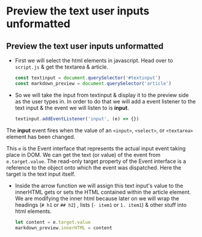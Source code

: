 # Preview the text user inputs unformatted 

## Preview the text user inputs unformatted

- First we will select the html elements in javascript. Head over to `script.js` & get the textarea & article.

  ```js
  const textinput = document.querySelector('#textinput')
  const markdown_preview = document.querySelector('article')
  ```

- So we will take the input from textinput & display it to the preview side as the user types in. In order to do that we will add a event listener to the text input & the event we will listen to is **input**.

  ```js
  textinput.addEventListener('input', (e) => {})
  ```

The **input** event fires when the value of an `<input>`, `<select>`, or `<textarea>` element has been changed.

This `e` is the Event interface that represents the actual input event taking place in DOM. We can get the text (or value) of the event from `e.target.value`. The read-only target property of the Event interface is a reference to the object onto which the event was dispatched. Here the target is the text input itself.

- Inside the arrow function we will assign this text input's value to the innerHTML gets or sets the HTML contained within the article element. We are modifying the inner html because later on we will wrap the headings (`# h1` or `## h2`) , lists (`- item1` or `1. item1`) & other stuff into html elements.

  ```js
  let content = e.target.value
  markdown_preview.innerHTML = content
  ```
